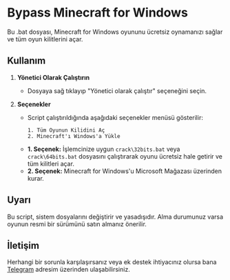 # Bypass Minecraft for Windows

Bu .bat dosyası, Minecraft for Windows oyununu ücretsiz oynamanızı sağlar ve tüm oyun kilitlerini açar.

## Kullanım

1. **Yönetici Olarak Çalıştırın**
   - Dosyaya sağ tıklayıp "Yönetici olarak çalıştır" seçeneğini seçin.

2. **Seçenekler**
   - Script çalıştırıldığında aşağıdaki seçenekler menüsü gösterilir:
     ```
     1. Tüm Oyunun Kilidini Aç
     2. Minecraft'ı Windows'a Yükle
     ```
   - **1. Seçenek:** İşlemcinize uygun `crack\32bits.bat` veya `crack\64bits.bat` dosyasını çalıştırarak oyunu ücretsiz hale getirir ve tüm kilitleri açar.
   - **2. Seçenek:** Minecraft for Windows'u Microsoft Mağazası üzerinden kurar.

## Uyarı

Bu script, sistem dosyalarını değiştirir ve yasadışıdır.
Alma durumunuz varsa oyunun resmi bir sürümünü satın almanız önerilir.

## İletişim
Herhangi bir sorunla karşılaşırsanız veya ek destek ihtiyacınız olursa bana [Telegram](https://t.me/fatiqueos) adresim üzerinden ulaşabilirsiniz.
